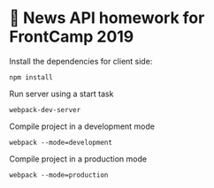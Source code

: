# 🚀 News API homework for FrontCamp 2019

Install the dependencies for client side:
```
npm install
```

Run server using a start task

```
webpack-dev-server
```

Compile project in a development mode

```
webpack --mode=development
```

Compile project in a production mode

```
webpack --mode=production
```
